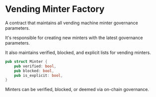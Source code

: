 # Vending Minter Factory

A contract that maintains all vending machine minter governance parameters.

It's responsible for creating new minters with the latest governance parameters.

It also maintains verified, blocked, and explicit lists for vending minters.

```rs
pub struct Minter {
    pub verified: bool,
    pub blocked: bool,
    pub is_explicit: bool,
}
```

Minters can be verified, blocked, or deemed via on-chain governance.
